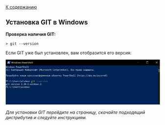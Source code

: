 [К содержанию](./readme.md)

## Установка GIT в Windows

**Проверка наличия GIT:**

```
> git --version
```
Если GIT уже был установлен, вам отобразится его версия:

![powe shell](./assets/PHP.5.5.3.PNG)

*Для установки GIT перейдите на страницу, скачайте подходящий дистрибутив и следуйте инструкциям.*